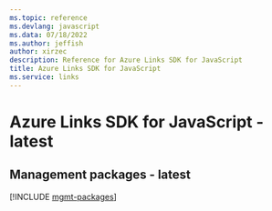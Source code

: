 ```yaml
---
ms.topic: reference
ms.devlang: javascript
ms.data: 07/18/2022
ms.author: jeffish
author: xirzec
description: Reference for Azure Links SDK for JavaScript
title: Azure Links SDK for JavaScript
ms.service: links
---
```

# Azure Links SDK for JavaScript - latest

## Management packages - latest
[!INCLUDE [mgmt-packages](links-mgmt-index.md)]
